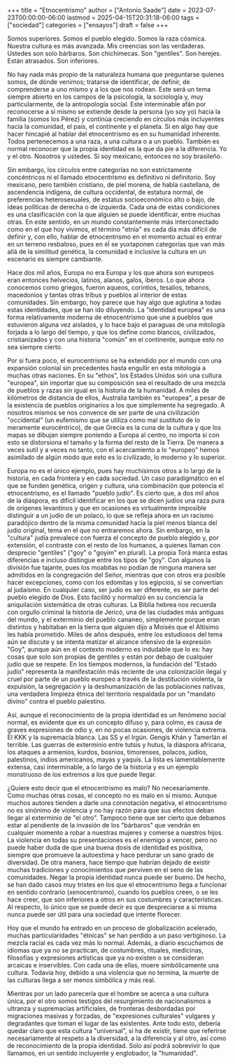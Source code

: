 +++
title = "Etnocentrismo"
author = ["Antonio Saade"]
date = 2023-07-23T00:00:00-06:00
lastmod = 2025-04-15T20:31:18-06:00
tags = ["sociedad"]
categories = ["ensayos"]
draft = false
+++

Somos superiores. Somos el pueblo elegido. Somos la raza cósmica. Nuestra cultura es más avanzada. Mis creencias son las verdaderas. Ustedes son solo bárbaros. Son chichimecas. Son "gentiles". Son herejes. Están atrasados. Son inferiores.

No hay nada más propio de la naturaleza humana que preguntarse quienes somos, de dónde venimos; tratarse de identificar, de definir, de comprenderse a uno mismo y a los que nos rodean. Este será un tema siempre abierto en los campos de la psicología, la sociología y, muy particularmente, de la antropología social. Este interminable afán por reconocerse a sí mismo se extiende desde la persona (yo soy yo) hacia la familia (somos los Pérez) y continúa creciendo en círculos más incluyentes hacia la comunidad, el país, el continente y el planeta. Si en algo hay que hacer hincapié al hablar del etnocentrismo es en su humanidad inherente. Todos pertenecemos a una raza, a una cultura o a un pueblo. También es normal reconocer que la propia identidad es la que da pie a la diferencia. Yo y el otro. Nosotros y ustedes. Si soy mexicano, entonces no soy brasileño.

Sin embargo, los círculos entre categorías no son estrictamente concéntricos ni el llamado etnocentrismo es definitivo ni definitorio. Soy mexicano, pero también cristiano, de piel morena, de habla castellana, de ascendencia indígena, de cultura occidental, de estatura normal, de preferencias heterosexuales, de estatus socioeconómico alto o bajo, de ideas políticas de derecha o de izquierda. Cada una de estas condiciones es una clasificación con la que alguien se puede identificar, entre muchas otras. En este sentido, en un mundo constantemente más interconectado como en el que hoy vivimos, el término "etnia" es cada día más difícil de definir y, con ello, hablar de etnocentrismo en el momento actual es entrar en un terreno resbaloso, pues en éĺ se yuxtaponen categorías que van más allá de la similitud genética, la comunidad e inclusive la cultura en un escenario es siempre cambiante.

Hace dos mil años, Europa no era Europa y los que ahora son europeos eran entonces helvecios, latinos, alanos, galos, iberos. Lo que ahora conocemos como griegos, fueron aqueos, corintios, tesalios, tebanos, macedonios y tantas otras tribus y pueblos al interior de estas comunidades. Sin embargo, hoy parece que hay algo que aglutina a todas estas identidades, que se han ido diluyendo. La "identidad europea" es una forma relativamente moderna de etnocentrismo que une a pueblos que estuvieron alguna vez aislados, y lo hace bajo el paraguas de una mitología forjada a lo largo del tiempo, y que los define como blancos, civilizados, cristianizados y con una historia "común" en el continente, aunque esto no sea siempre cierto.

Por si fuera poco, el eurocentrismo se ha extendido por el mundo con una expansión colonial sin precedentes hasta engullir en esta mitología a muchas otras naciones. En su "ethos", los Estados Unidos son una cultura "europea", sin importar que su composición sea el resultado de una mezcla de pueblos y razas sin igual en la historia de la humanidad. A miles de kilómetros de distancia de ellos, Australia también es "europea", a pesar de la existencia de pueblos originarios a los que simplemente ha segregado. A nosotros mismos se nos convence de ser parte de una civilización "occidental" (un eufemismo que se utiliza como mal sustituto de lo meramente eurocéntrico), de que Grecia es la cuna de la cultura y que los mapas se dibujan siempre poniendo a Europa al centro, no importa si con esto se distorsiona el  tamaño y la forma del resto de la Tierra. De manera a veces sutil y a veces no tanto, con el acercamiento a lo "europeo" hemos asimilado de algún modo que esto es lo civilizado, lo moderno y lo superior.

Europa no es el único ejemplo, pues hay muchísimos otros a lo largo de la historia, en cada frontera y en cada sociedad. Un caso paradigmático en el que se funden genética, origen y cultura, una combinación que potencia el etnocentrismo, es el llamado "pueblo judío". Es cierto que, a dos mil años de la diáspora, es difícil identificar en los que se dicen judíos una raza pura de orígenes levantinos y que en ocasiones es virtualmente imposible distinguir a un judío de un polaco, lo que se refleja ahora en un racismo paradójico dentro de la misma comunidad hacia la piel menos blanca del judío original, tema en el que no entraremos ahora. Sin embargo, en la "cultura" judía prevalece con fuerza el concepto de pueblo elegido y, por extensión, el contraste con el resto de los humanos, a quienes llaman con desprecio "gentiles" ("goy" o "goyim" en plural). La propia Torá marca estas diferencias e incluso distingue entre los tipos de "goy". Con algunos la división fue tajante, pues los moabitas no podían de ninguna manera ser  admitidos en la congregación del Señor, mientras que con otros era posible hacer excepciones, como con los edomitas y los egipcios, si se convertían al judaísmo. En cualquier caso, ser judío es ser diferente, es ser parte del pueblo elegido de Dios. Esto facilitó y normalizó en su conciencia la aniquilación sistemática de otras culturas. La Biblia hebrea nos recuerda con orgullo criminal la historia de Jericó, una de las ciudades más antiguas del mundo, y el exterminio del pueblo cananeo, simplemente porque eran distintos y habitaban en la tierra que alguien dijo a Moisés que el Altísimo les había prometido. Miles de años después, entre los estudiosos del tema aún se discute y se intenta matizar el alcance ofensivo de la expresión "Goy", aunque aún en el contexto moderno es indudable que lo es: hay cosas que solo son propias de gentiles y están por debajo de cualquier judío que se respete. En los tiempos modernos, la fundación del "Estado judío" representa la manifestación más reciente de una colonización ilegal y cruel por parte de un pueblo europeo a través de la destitución violenta, la expulsión, la segregación y la deshumanización de las poblaciones nativas, una verdadera limpieza étnica del territorio respaldada por un "mandato divino" contra el pueblo palestino.

Así, aunque el reconocimiento de la propia identidad es un fenómeno social normal, es evidente que es un concepto difuso y, para colmo, es causa de graves expresiones de odio y, en no pocas ocasiones, de violencia extrema. El KKK y la supremacía blanca. Las SS y el Irgún. Gengis Khán y Tamerlán el terrible. Las guerras de exterminio entre tutsis y hutus, la diáspora africana, los ataques a armenios, kurdos, bosnios, timorenses, polacos, judíos, palestinos, indios americanos, mayas y yaquis. La lista es lamentablemente extensa, casi interminable, a lo largo de la historia y es un ejemplo monstruoso de los extremos a los que puede llegar.

¿Quiere esto decir que el etnocentrismo es malo? No necesariamente. Como muchas otras cosas, el concepto no es malo en sí mismo. Aunque muchos autores tienden a darle una connotación negativa, el etnocentrismo no es sinónimo de violencia y no hay razón para que sus efectos deban llegar al exterminio de "el otro". Tampoco tiene que ser cierto que debamos estar al pendiente de la invasión de los "bárbaros" que vendrán en cualquier momento a robar a nuestras mujeres y comerse a nuestros hijos. La violencia en todas su presentaciones es el enemigo a vencer, pero no puede haber duda de que una buena dosis de identidad es positiva, siempre que promueve la autoestima y hace perdurar un sano grado de diversidad. De otra manera, hace tiempo que habrían dejado de existir muchas tradiciones y conocimientos que perviven en el seno de las comunidades. Negar la propia identidad nunca puede ser bueno. De hecho, se han dado casos muy tristes en los que el etnocentrismo llega a funcionar en sentido contrario (xenocentrismo), cuando los pueblos creen, o se les hace creer, que son inferiores a otros en sus costumbres y características. Al respecto, lo único que se puede decir es que despreciarse a sí misma nunca puede ser útil para una sociedad que intente florecer.

Hoy que el mundo ha entrado en un proceso de globalización acelerado, muchas particularidades "étnicas" se han perdido a un paso vertiginoso. La mezcla racial es cada vez más lo normal. Además, a diario escuchamos de idiomas que ya no se practican, de costumbres, rituales, medicinas, filosofías y expresiones artísticas que ya no existen o se consideran arcaicas e inservibles. Con cada una de ellas, muere simbólicamente una cultura. Todavía hoy, debido a una violencia que no termina, la muerte de las culturas llega a ser menos simbólica y más real.

Mientras por un lado parecería que el hombre se acerca a una cultura única, por el otro somos testigos del resurgimiento de nacionalismos a ultranza y supremacías artificiales, de fronteras desbordadas por migraciones masivas y forzadas, de "expresiones culturales" vulgares y degradantes que toman el lugar de las existentes. Ante todo esto, debería quedar claro que esta cultura "universal", si ha de existir, tiene que referirse necesariamente al respeto a la diversidad, a la diferencia y al otro, así como de reconocimiento de la propia identidad. Solo así podrá sobrevivir lo que llamamos, en un sentido incluyente y englobador, la "humanidad".
